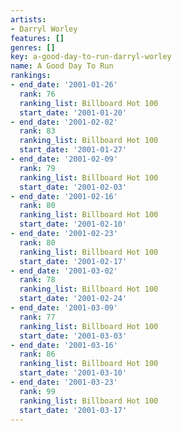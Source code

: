 ```yaml
---
artists:
- Darryl Worley
features: []
genres: []
key: a-good-day-to-run-darryl-worley
name: A Good Day To Run
rankings:
- end_date: '2001-01-26'
  rank: 76
  ranking_list: Billboard Hot 100
  start_date: '2001-01-20'
- end_date: '2001-02-02'
  rank: 83
  ranking_list: Billboard Hot 100
  start_date: '2001-01-27'
- end_date: '2001-02-09'
  rank: 79
  ranking_list: Billboard Hot 100
  start_date: '2001-02-03'
- end_date: '2001-02-16'
  rank: 80
  ranking_list: Billboard Hot 100
  start_date: '2001-02-10'
- end_date: '2001-02-23'
  rank: 80
  ranking_list: Billboard Hot 100
  start_date: '2001-02-17'
- end_date: '2001-03-02'
  rank: 78
  ranking_list: Billboard Hot 100
  start_date: '2001-02-24'
- end_date: '2001-03-09'
  rank: 77
  ranking_list: Billboard Hot 100
  start_date: '2001-03-03'
- end_date: '2001-03-16'
  rank: 86
  ranking_list: Billboard Hot 100
  start_date: '2001-03-10'
- end_date: '2001-03-23'
  rank: 99
  ranking_list: Billboard Hot 100
  start_date: '2001-03-17'
---
```



